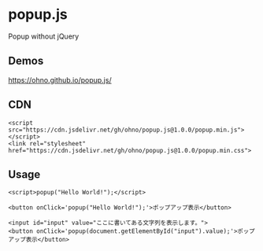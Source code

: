 # popup.js
Popup without jQuery

## Demos
https://ohno.github.io/popup.js/

## CDN
```
<script src="https://cdn.jsdelivr.net/gh/ohno/popup.js@1.0.0/popup.min.js"></script>
<link rel="stylesheet" href="https://cdn.jsdelivr.net/gh/ohno/popup.js@1.0.0/popup.min.css">
```

## Usage

```
<script>popup("Hello World!");</script>
```

```
<button onClick='popup("Hello World!");'>ポップアップ表示</button>
```

```
<input id="input" value="ここに書いてある文字列を表示します。">
<button onClick='popup(document.getElementById("input").value);'>ポップアップ表示</button>
```
